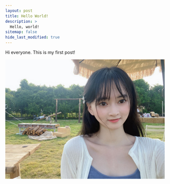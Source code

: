 ```yaml
---
layout: post
title: Hello World!
description: >
  Hello, world!
sitemap: false
hide_last_modified: true
---
```


Hi everyone. This is my first post!

![selfie](/assets/img/pic3.jpg)
